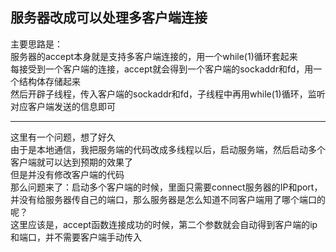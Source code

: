 ## 服务器改成可以处理多客户端连接

主要思路是：   
服务器的accept本身就是支持多客户端连接的，用一个while(1)循环套起来   
每接受到一个客户端的连接，accept就会得到一个客户端的sockaddr和fd，用一个结构体存储起来   
然后开辟子线程，传入客户端的sockaddr和fd，子线程中再用while(1)循环，监听对应客户端发送的信息即可   

----

这里有一个问题，想了好久   
由于是本地通信，我把服务端的代码改成多线程以后，启动服务端，然后启动多个客户端就可以达到预期的效果了   
但是并没有修改客户端的代码   
那么问题来了：启动多个客户端的时候，里面只需要connect服务器的IP和port，并没有给服务器传自己的端口，那么服务器是怎么知道不同客户端用了哪个端口的呢？    
这里应该是，accept函数连接成功的时候，第二个参数就会自动得到客户端的ip和端口，并不需要客户端手动传入
